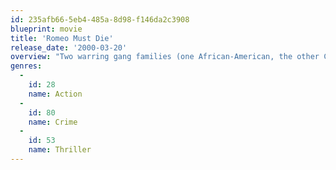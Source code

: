 ```yaml
---
id: 235afb66-5eb4-485a-8d98-f146da2c3908
blueprint: movie
title: 'Romeo Must Die'
release_date: '2000-03-20'
overview: "Two warring gang families (one African-American, the other Chinese) maneuver for bragging rights to the Oakland, California, docks. Hang SIng and Trish O'Day uncover a trail of deceit that leaves most of the warring factions dead … or worse!"
genres:
  -
    id: 28
    name: Action
  -
    id: 80
    name: Crime
  -
    id: 53
    name: Thriller
---
```

